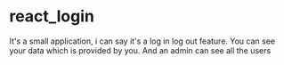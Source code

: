 # react_login
It's a small application, i can say it's a log in log out feature.
You can see your data which is provided by you.
And an admin can see all the users
